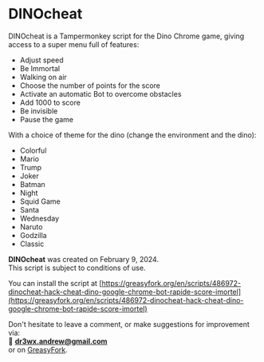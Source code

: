 # DINOcheat

DINOcheat is a Tampermonkey script for the Dino Chrome game, giving access to a super menu full of features:

- Adjust speed
- Be Immortal 
- Walking on air
- Choose the number of points for the score
- Activate an automatic Bot to overcome obstacles
- Add 1000 to score
- Be invisible
- Pause the game

With a choice of theme for the dino (change the environment and the dino):

- Colorful
- Mario
- Trump
- Joker
- Batman
- Night
- Squid Game
- Santa
- Wednesday
- Naruto
- Godzilla
- Classic

**DINOcheat** was created on February 9, 2024.  
This script is subject to conditions of use.

You can install the script at [https://greasyfork.org/en/scripts/486972-dinocheat-hack-cheat-dino-google-chrome-bot-rapide-score-imortel](https://greasyfork.org/en/scripts/486972-dinocheat-hack-cheat-dino-google-chrome-bot-rapide-score-imortel)

Don't hesitate to leave a comment, or make suggestions for improvement via:  
📧 **dr3wx.andrew@gmail.com**  
or on [GreasyFork](https://greasyfork.org/en/scripts/486972-dinocheat-hack-cheat-dino-google-chrome-bot-rapide-score-imortel/feedback).
